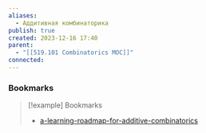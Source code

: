 ```yaml
---
aliases:
  - Аддитивная комбинаторика
publish: true
created: 2023-12-16 17:40
parent:
  - "[[519.101 Combinatorics MOC]]"
connected: 
---
```


### Bookmarks
> [!example] Bookmarks
> - [a-learning-roadmap-for-additive-combinatorics](https://mathoverflow.net/questions/46785/a-learning-roadmap-for-additive-combinatorics)













